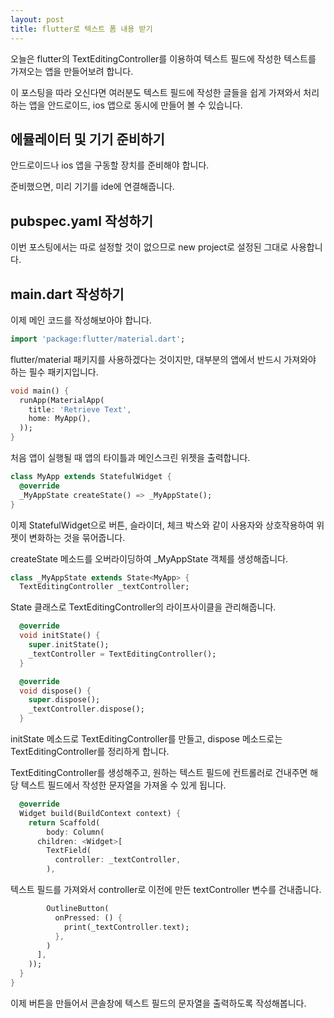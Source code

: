 ```yaml
---
layout: post
title: flutter로 텍스트 폼 내용 받기
---
```


오늘은 flutter의 TextEditingController를 이용하여 텍스트 필드에 작성한 텍스트를 가져오는 앱을 만들어보려 합니다.

이 포스팅을 따라 오신다면 여러분도 텍스트 필드에 작성한 글들을 쉽게 가져와서 처리하는 앱을 안드로이드, ios 앱으로 동시에 만들어 볼 수 있습니다.

## 에뮬레이터 및 기기 준비하기

안드로이드나 ios 앱을 구동할 장치를 준비해야 합니다.

준비했으면, 미리 기기를 ide에 연결해줍니다.

## pubspec.yaml 작성하기

이번 포스팅에서는 따로 설정할 것이 없으므로 new project로 설정된 그대로 사용합니다.

## main.dart 작성하기

이제 메인 코드를 작성해보아야 합니다.

```dart
import 'package:flutter/material.dart';
```

flutter/material 패키지를 사용하겠다는 것이지만, 대부분의 앱에서 반드시 가져와야 하는 필수 패키지입니다.

```dart
void main() {
  runApp(MaterialApp(
    title: 'Retrieve Text',
    home: MyApp(),
  ));
}
```

처음 앱이 실행될 때 앱의 타이틀과 메인스크린 위젯을 출력합니다.

```dart
class MyApp extends StatefulWidget {
  @override
  _MyAppState createState() => _MyAppState();
}
```

이제 StatefulWidget으로 버튼, 슬라이더, 체크 박스와 같이 사용자와 상호작용하여 위젯이 변화하는 것을 묶어줍니다.

createState 메소드를 오버라이딩하여 _MyAppState 객체를 생성해줍니다.

```dart
class _MyAppState extends State<MyApp> {
  TextEditingController _textController;
```

State 클래스로 TextEditingController의 라이프사이클을 관리해줍니다.

```dart
  @override
  void initState() {
    super.initState();
    _textController = TextEditingController();
  }

  @override
  void dispose() {
    super.dispose();
    _textController.dispose();
  }
```

initState 메소드로 TextEditingController를 만들고, dispose 메소드로는 TextEditingController를 정리하게 합니다.

TextEditingController를 생성해주고, 원하는 텍스트 필드에 컨트롤러로 건내주면 해당 텍스트 필드에서 작성한 문자열을 가져올 수 있게 됩니다.

```dart
  @override
  Widget build(BuildContext context) {
    return Scaffold(
        body: Column(
      children: <Widget>[
        TextField(
          controller: _textController,
        ),
```

텍스트 필드를 가져와서 controller로 이전에 만든 textController 변수를 건내줍니다.

```dart
        OutlineButton(
          onPressed: () {
            print(_textController.text);
          },
        )
      ],
    ));
  }
}
```

이제 버튼을 만들어서 콘솔창에 텍스트 필드의 문자열을 출력하도록 작성해봅니다.
